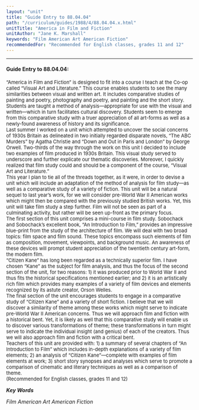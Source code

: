 ```yaml
---
layout: "unit"
title: "Guide Entry to 88.04.04"
path: "/curriculum/guides/1988/4/88.04.04.x.html"
unitTitle: "America in Film and Fiction"
unitAuthor: "Jane K. Marshall"
keywords: "Film American Art American Fiction"
recommendedFor: "Recommended for English classes, grades 11 and 12"
---
```

<body>
<hr/>
 <h4>
  Guide Entry to 88.04.04:
 </h4>
 <font size="-1">
  <dl>
   <dt>
    “America in Film and Fiction” is designed to fit into a course I teach at the Co-op called “Visual Art and Literature.” This course enables students to see the many similarities between visual and written art. It includes comparative studies of painting and poetry, photography and poetry, and painting and the short story. Students are taught a method of analysis—appropriate for use with the visual and written—which in turn facilitates cultural discovery. Students seem to emerge from this comparative study with a truer appreciation of all art-forms as well as a newly-found awareness of history and its significance.
    <dt>
     Last summer I worked on a unit which attempted to uncover the social concerns of 1930s Britain as delineated in two initially regarded disparate novels, “The ABC Murders” by Agatha Christie and “Down and Out in Paris and London” by George Orwell. Two-thirds of the way through the work on this unit I decided to include two examples of film produced in 1930s Britain. This visual study served to underscore and further explicate our thematic discoveries. Moreover, I quickly realized that film study could and should be a component of the course, “Visual Art and Literature.”
     <dt>
      This year I plan to tie all of the threads together, as it were, in order to devise a unit which will include an adaptation of the method of analysis for film study—as well as a comparative study of a variety of fiction. This unit will be a natural sequel to last year’s work, for we will consider pre-World War II American works which might then be compared with the previously studied British works. Yet, this unit will take film study a step further. Film will not be seen as part of a culminating activity, but rather will be seen up-front as the primary focus.
      <dt>
       The first section of this unit comprises a mini-course in film study. Sobochack and Sobochack’s excellent book, “An Introduction to Film,” provides an impressive blue-print from the study of the architecture of film. We will deal with two broad topics: film space and film sound. These topics encompass such elements of film as composition, movement, viewpoints, and background music. An awareness of these devices will prompt student appreciation of the twentieth century art-form, the modern film.
       <dt>
        “Citizen Kane” has long been regarded as a technically superior film. I have chosen “Kane” as the subject for film analysis, and thus the focus of the second section of the unit, for two reasons: 1) it was produced prior to World War II and thus fits the historical specifications mentioned earlier; and 2) it is an artistically rich film which provides many examples of a variety of film devices and elements recognized by its astute creator, Orson Welles.
        <dt>
         The final section of the unit encourages students to engage in a comparative study of “Citizen Kane” and a variety of short fiction. I believe that we will discover a similarity of theme among these works which might serve to indicate pre-World War II American concerns. Thus we will approach film and fiction with a historical bent. Yet, it is likely as well that this comparative study will enable us to discover various transformations of theme; these transformations in turn might serve to indicate the individual insight (and genius) of each of the creators. Thus we will also approach film and fiction with a critical bent.
         <dt>
          Teachers of this unit are provided with: 1) a summary of several chapters of “An Introduction to Film” which includes in-depth explanations of a variety of film elements; 2) an analysis of “Citizen Kane”—complete with examples of film elements at work; 3) short story synopses and analyses which serve to promote a comparison of cinematic and literary techniques as well as a comparison of theme.
          <dt>
           (Recommended for English classes, grades 11 and 12)
          </dt>
         </dt>
        </dt>
       </dt>
      </dt>
     </dt>
    </dt>
   </dt>
  </dl>
 </font>
 <p>
  <b>
   <i>
    Key Words
   </i>
  </b>
  <br/>
 </p>
 <p>
  <i>
   Film American Art American Fiction
  </i>
 </p>

</body>